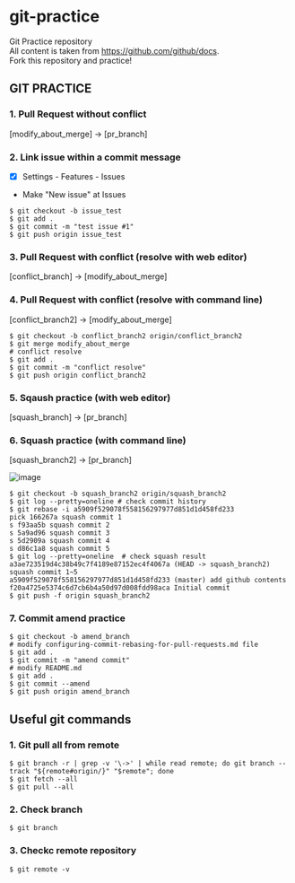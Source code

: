 # git-practice

Git Practice repository  
All content is taken from https://github.com/github/docs.  
Fork this repository and practice!

## GIT PRACTICE

### 1. Pull Request without conflict

[modify_about_merge] -> [pr_branch]

### 2. Link issue within a commit message

- [x] Settings - Features - Issues
- Make "New issue" at Issues

```
$ git checkout -b issue_test
$ git add .
$ git commit -m "test issue #1"
$ git push origin issue_test
```

### 3. Pull Request with conflict (resolve with web editor)

[conflict_branch] -> [modify_about_merge]

### 4. Pull Request with conflict (resolve with command line)

[conflict_branch2] -> [modify_about_merge]

```
$ git checkout -b conflict_branch2 origin/conflict_branch2
$ git merge modify_about_merge
# conflict resolve
$ git add .
$ git commit -m "conflict resolve"
$ git push origin conflict_branch2
```

### 5. Sqaush practice (with web editor)

[squash_branch] -> [pr_branch]

### 6. Squash practice (with command line)

[squash_branch2] -> [pr_branch]

![image](https://user-images.githubusercontent.com/10149398/128968477-0f2bdc45-b879-43ee-ac28-2f07f4797fb0.png)

```
$ git checkout -b squash_branch2 origin/squash_branch2
$ git log --pretty=oneline # check commit history
$ git rebase -i a5909f529078f558156297977d851d1d458fd233
pick 166267a squash commit 1
s f93aa5b squash commit 2
s 5a9ad96 squash commit 3
s 5d2909a squash commit 4
s d86c1a8 squash commit 5
$ git log --pretty=oneline  # check squash result
a3ae723519d4c38b49c7f4189e87152ec4f4067a (HEAD -> squash_branch2) squash commit 1~5
a5909f529078f558156297977d851d1d458fd233 (master) add github contents
f20a4725e5374c6d7cb6b4a50d97d008fdd98aca Initial commit
$ git push -f origin squash_branch2
```

### 7. Commit amend practice

```
$ git checkout -b amend_branch
# modify configuring-commit-rebasing-for-pull-requests.md file
$ git add .
$ git commit -m "amend commit"
# modify README.md
$ git add .
$ git commit --amend
$ git push origin amend_branch
```

## Useful git commands

### 1. Git pull all from remote

```
$ git branch -r | grep -v '\->' | while read remote; do git branch --track "${remote#origin/}" "$remote"; done
$ git fetch --all
$ git pull --all
```

### 2. Check branch

```
$ git branch
```

### 3. Checkc remote repository

```
$ git remote -v
```
